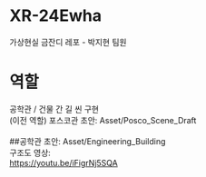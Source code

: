 # XR-24Ewha
가상현실 금잔디 레포 - 박지현 팀원
# 역할
공학관 / 건물 간 길 씬 구현 
<br>(이전 역할) 포스코관 초안: Asset/Posco_Scene_Draft
<br><br> ##공학관 초안: Asset/Engineering_Building<br>
구조도 영상:<br>
https://youtu.be/iFigrNj5SQA
